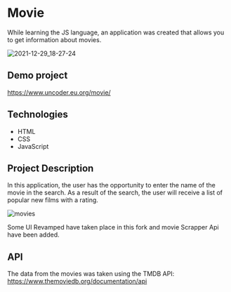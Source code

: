 # Movie

While learning the JS language, an application was created that allows you to get information about movies.

![2021-12-29_18-27-24](https://user-images.githubusercontent.com/61186198/147678272-e1b88038-a0b1-4d63-b288-7e0e57b773b7.png)

## Demo project

https://www.uncoder.eu.org/movie/

## Technologies

- HTML
- CSS
- JavaScript 

## Project Description

In this application, the user has the opportunity to enter the name of the movie in the search. As a result of the search, the user will receive a list of popular new films with a rating.

![movies](https://user-images.githubusercontent.com/61186198/147678327-286e9936-914b-4a88-8c93-db5572eb8bb6.gif)

Some UI Revamped have taken place in this fork and movie Scrapper Api have been added.

## API

The data from the movies was taken using the TMDB API: https://www.themoviedb.org/documentation/api
